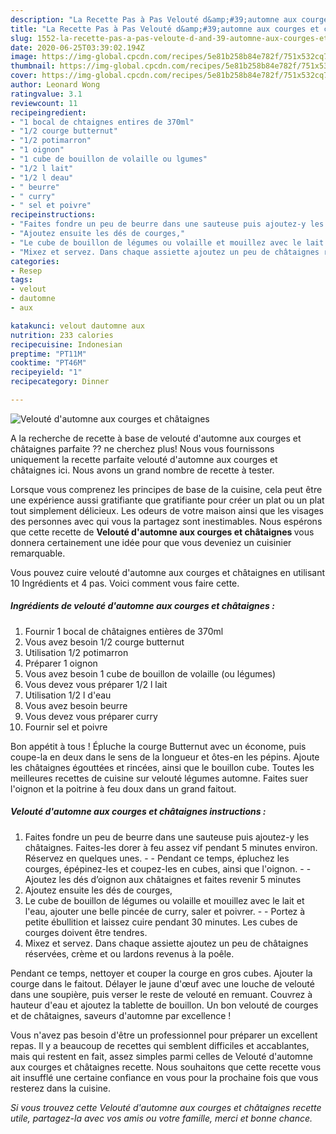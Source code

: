 ```yaml
---
description: "La Recette Pas à Pas Velouté d&amp;#39;automne aux courges et châtaignes"
title: "La Recette Pas à Pas Velouté d&amp;#39;automne aux courges et châtaignes"
slug: 1552-la-recette-pas-a-pas-veloute-d-and-39-automne-aux-courges-et-chataignes
date: 2020-06-25T03:39:02.194Z
image: https://img-global.cpcdn.com/recipes/5e81b258b84e782f/751x532cq70/veloute-dautomne-aux-courges-et-chataignes-photo-principale-de-la-recette.jpg
thumbnail: https://img-global.cpcdn.com/recipes/5e81b258b84e782f/751x532cq70/veloute-dautomne-aux-courges-et-chataignes-photo-principale-de-la-recette.jpg
cover: https://img-global.cpcdn.com/recipes/5e81b258b84e782f/751x532cq70/veloute-dautomne-aux-courges-et-chataignes-photo-principale-de-la-recette.jpg
author: Leonard Wong
ratingvalue: 3.1
reviewcount: 11
recipeingredient:
- "1 bocal de chtaignes entires de 370ml"
- "1/2 courge butternut"
- "1/2 potimarron"
- "1 oignon"
- "1 cube de bouillon de volaille ou lgumes"
- "1/2 l lait"
- "1/2 l deau"
- " beurre"
- " curry"
- " sel et poivre"
recipeinstructions:
- "Faites fondre un peu de beurre dans une sauteuse puis ajoutez-y les châtaignes. Faites-les dorer à feu assez vif pendant 5 minutes environ. Réservez en quelques unes.  Pendant ce temps, épluchez les courges, épépinez-les et coupez-les en cubes, ainsi que l&#39;oignon.  Ajoutez les dés d’oignon aux châtaignes et faites revenir 5 minutes"
- "Ajoutez ensuite les dés de courges,"
- "Le cube de bouillon de légumes ou volaille et mouillez avec le lait et l&#39;eau, ajouter une belle pincée de curry, saler et poivrer.  Portez à petite ébullition et laissez cuire pendant 30 minutes. Les cubes de courges doivent être tendres."
- "Mixez et servez. Dans chaque assiette ajoutez un peu de châtaignes réservées, crème et ou lardons revenus à la poêle."
categories:
- Resep
tags:
- velout
- dautomne
- aux

katakunci: velout dautomne aux 
nutrition: 233 calories
recipecuisine: Indonesian
preptime: "PT11M"
cooktime: "PT46M"
recipeyield: "1"
recipecategory: Dinner

---
```



![Velouté d&#39;automne aux courges et châtaignes](https://img-global.cpcdn.com/recipes/5e81b258b84e782f/751x532cq70/veloute-dautomne-aux-courges-et-chataignes-photo-principale-de-la-recette.jpg)

A la recherche de recette à base de velouté d&#39;automne aux courges et châtaignes parfaite ?? ne cherchez plus! Nous vous fournissons uniquement la recette parfaite velouté d&#39;automne aux courges et châtaignes ici. Nous avons un grand nombre de recette à tester.

Lorsque vous comprenez les principes de base de la cuisine, cela peut être une expérience aussi gratifiante que gratifiante pour créer un plat ou un plat tout simplement délicieux. Les odeurs de votre maison ainsi que les visages des personnes avec qui vous la partagez sont inestimables. Nous espérons que cette recette de <strong> Velouté d&#39;automne aux courges et châtaignes </strong> vous donnera certainement une idée pour que vous deveniez un cuisinier remarquable.

<!--inarticleads1-->

Vous pouvez cuire velouté d&#39;automne aux courges et châtaignes en utilisant 10 Ingrédients et 4 pas. Voici comment vous faire cette.

##### Ingrédients de velouté d&#39;automne aux courges et châtaignes :

1. Fournir 1 bocal de châtaignes entières de 370ml
1. Vous avez besoin 1/2 courge butternut
1. Utilisation 1/2 potimarron
1. Préparer 1 oignon
1. Vous avez besoin 1 cube de bouillon de volaille (ou légumes)
1. Vous devez vous préparer 1/2 l lait
1. Utilisation 1/2 l d&#39;eau
1. Vous avez besoin  beurre
1. Vous devez vous préparer  curry
1. Fournir  sel et poivre


Bon appétit à tous ! Épluche la courge Butternut avec un économe, puis coupe-la en deux dans le sens de la longueur et ôtes-en les pépins. Ajoute les châtaignes égouttées et rincées, ainsi que le bouillon cube. Toutes les meilleures recettes de cuisine sur velouté légumes automne. Faites suer l&#39;oignon et la poitrine à feu doux dans un grand faitout. 

<!--inarticleads2-->

##### Velouté d&#39;automne aux courges et châtaignes instructions :

1. Faites fondre un peu de beurre dans une sauteuse puis ajoutez-y les châtaignes. Faites-les dorer à feu assez vif pendant 5 minutes environ. Réservez en quelques unes. -  - Pendant ce temps, épluchez les courges, épépinez-les et coupez-les en cubes, ainsi que l&#39;oignon. -  - Ajoutez les dés d’oignon aux châtaignes et faites revenir 5 minutes
1. Ajoutez ensuite les dés de courges,
1. Le cube de bouillon de légumes ou volaille et mouillez avec le lait et l&#39;eau, ajouter une belle pincée de curry, saler et poivrer. -  - Portez à petite ébullition et laissez cuire pendant 30 minutes. Les cubes de courges doivent être tendres.
1. Mixez et servez. Dans chaque assiette ajoutez un peu de châtaignes réservées, crème et ou lardons revenus à la poêle.


Pendant ce temps, nettoyer et couper la courge en gros cubes. Ajouter la courge dans le faitout. Délayer le jaune d&#39;œuf avec une louche de velouté dans une soupière, puis verser le reste de velouté en remuant. Couvrez à hauteur d&#39;eau et ajoutez la tablette de bouillon. Un bon velouté de courges et de châtaignes, saveurs d&#39;automne par excellence ! 

<!--inarticleads1-->

<p>
Vous n'avez pas besoin d'être un professionnel pour préparer un excellent repas. Il y a beaucoup de recettes qui semblent difficiles et accablantes, mais qui restent en fait, assez simples parmi celles de Velouté d&#39;automne aux courges et châtaignes recette. Nous souhaitons que cette recette vous ait insufflé une certaine confiance en vous pour la prochaine fois que vous resterez dans la cuisine.
</p>

<p>
<i>Si vous trouvez cette Velouté d&#39;automne aux courges et châtaignes recette utile, partagez-la avec vos amis ou votre famille, merci et bonne chance.</i>
</p>
